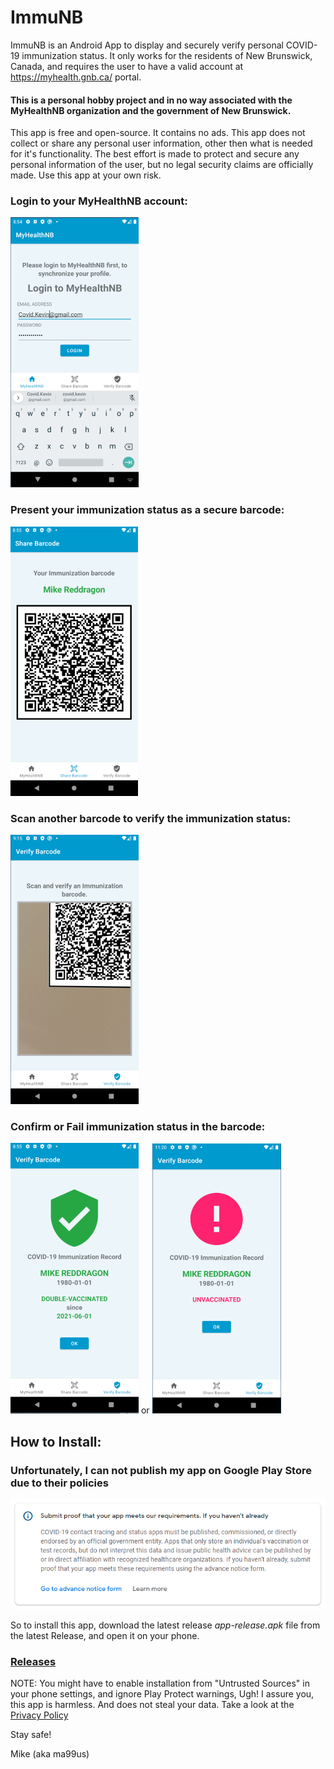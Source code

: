 # ImmuNB

ImmuNB is an Android App to display and securely verify personal COVID-19 immunization status. 
It only works for the residents of New Brunswick, Canada, and requires the user to have a valid account at https://myhealth.gnb.ca/ portal.

#### This is a personal hobby project and in no way associated with the MyHealthNB organization and the government of New Brunswick.
This app is free and open-source. It contains no ads.
This app does not collect or share any personal user information, other then what is needed for it's functionality.
The best effort is made to protect and secure any personal information of the user, but no legal security claims are officially made. Use this app at your own risk.

### Login to your MyHealthNB account:
![Login to your MyHealthNB account](docs/app_screenshot_home.png?raw=true "Login to your MyHealthNB account")
### Present your immunization status as a secure barcode:
![Present your immunization status as a secure barcode](docs/app_screenshot_barcode.png?raw=true "Present your immunization status as a secure barcode")
### Scan another barcode to verify the immunization status:
![Scan another barcode to verify the immunization status](docs/app_screenshot_scan.png?raw=true "Scan another barcode to verify the immunization status")
### Confirm or Fail immunization status in the barcode:
![Confirm immunization status in the barcode](docs/app_screenshot_verify.png?raw=true "Confirm immunization status in the barcode")
or
![Fail immunization status in the barcode](docs/app_screenshot_unvaccinated.png?raw=true "Fail immunization status in the barcode")

## How to Install:
### Unfortunately, I can not publish my app on Google Play Store due to their policies
![Denied by Google Play](docs/google_play_denied.png?raw=true "Denied by Google Play")

So to install this app, download the latest release *app-release.apk* file from the latest Release, and open it on your phone.

### [Releases](./releases "Releases")

NOTE: You might have to enable installation from "Untrusted Sources" in your phone settings, and ignore Play Protect warnings, Ugh!
I assure you, this app is harmless. And does not steal your data. Take a look at the 
[Privacy Policy](./PRIVACY_POLICY.md?raw=true "Privacy Policy")

Stay safe!

Mike (aka ma99us)